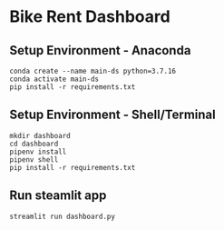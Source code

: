 # Bike Rent Dashboard

## Setup Environment - Anaconda
```
conda create --name main-ds python=3.7.16
conda activate main-ds
pip install -r requirements.txt
```

## Setup Environment - Shell/Terminal
```
mkdir dashboard
cd dashboard
pipenv install
pipenv shell
pip install -r requirements.txt
```

## Run steamlit app
```
streamlit run dashboard.py
```
